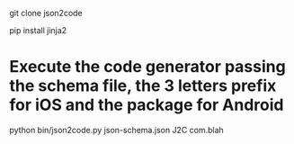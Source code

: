 git clone json2code

pip install jinja2

# Execute the code generator passing the schema file, the 3 letters prefix for iOS and the package for Android
python bin/json2code.py json-schema.json J2C com.blah
